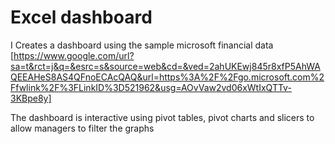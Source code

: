 # Excel dashboard

I Creates a dashboard using the sample microsoft financial data [https://www.google.com/url?sa=t&rct=j&q=&esrc=s&source=web&cd=&ved=2ahUKEwj845r8xfP5AhWAQEEAHeS8AS4QFnoECAcQAQ&url=https%3A%2F%2Fgo.microsoft.com%2Ffwlink%2F%3FLinkID%3D521962&usg=AOvVaw2vd06xWtIxQTTv-3KBpe8y]
    
The dashboard is interactive using pivot tables, pivot charts and slicers to allow managers to filter the graphs
    
